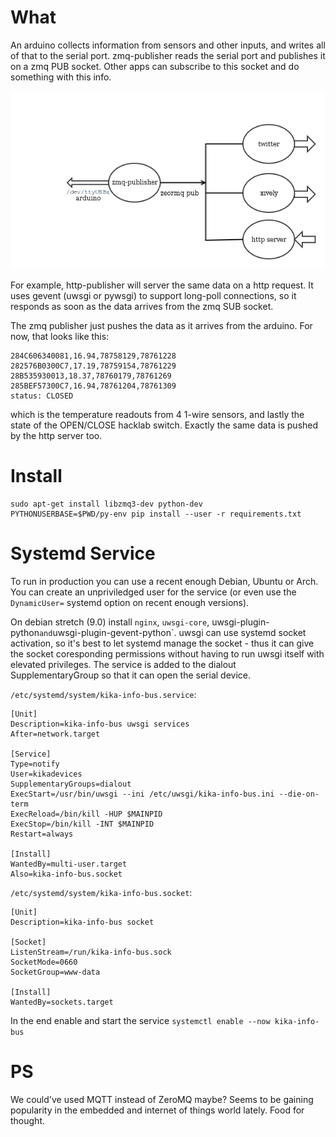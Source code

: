 What
====

An arduino collects information from sensors and other inputs, and writes all of that to the serial port.
zmq-publisher reads the serial port and publishes it on a zmq PUB socket. Other apps can subscribe to this
socket and do something with this info.

![bus](https://raw.githubusercontent.com/skopjehacklab/kika-info-bus/master/kika_info_bus.png)

For example, http-publisher will server the same data on a http request. It uses gevent (uwsgi or pywsgi) to
support long-poll connections, so it responds as soon as the data arrives from the zmq SUB socket.

The zmq publisher just pushes the data as it arrives from the arduino. For now, that looks like this:

    284C606340081,16.94,78758129,78761228
    282576B0300C7,17.19,78759154,78761229
    28B535930013,18.37,78760179,78761269
    285BEF57300C7,16.94,78761204,78761309
    status: CLOSED

which is the temperature readouts from 4 1-wire sensors, and lastly the state of the OPEN/CLOSE hacklab switch.
Exactly the same data is pushed by the http server too.


Install
=======

    sudo apt-get install libzmq3-dev python-dev
    PYTHONUSERBASE=$PWD/py-env pip install --user -r requirements.txt


Systemd Service
===============

To run in production you can use a recent enough Debian, Ubuntu or Arch. You can create an unpriviledged user for the
service (or even use the `DynamicUser=` systemd option on recent enough versions).

On debian stretch (9.0) install `nginx`, `uwsgi-core`, uwsgi-plugin-python` and `uwsgi-plugin-gevent-python`. uwsgi can
use systemd socket activation, so it's best to let systemd manage the socket - thus it can give the socket coresponding
permissions without having to run uwsgi itself with elevated privileges. The service is added to the dialout
SupplementaryGroup so that it can open the serial device.

`/etc/systemd/system/kika-info-bus.service`:
```
[Unit]
Description=kika-info-bus uwsgi services
After=network.target

[Service]
Type=notify
User=kikadevices
SupplementaryGroups=dialout
ExecStart=/usr/bin/uwsgi --ini /etc/uwsgi/kika-info-bus.ini --die-on-term
ExecReload=/bin/kill -HUP $MAINPID
ExecStop=/bin/kill -INT $MAINPID
Restart=always

[Install]
WantedBy=multi-user.target
Also=kika-info-bus.socket
```

`/etc/systemd/system/kika-info-bus.socket`:
```
[Unit]
Description=kika-info-bus socket

[Socket]
ListenStream=/run/kika-info-bus.sock
SocketMode=0660
SocketGroup=www-data

[Install]
WantedBy=sockets.target
```

In the end enable and start the service `systemctl enable --now kika-info-bus`


PS
==

We could've used MQTT instead of ZeroMQ maybe? Seems to be gaining popularity in the embedded and internet of things
world lately. Food for thought.
